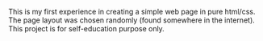 This is my first experience in creating a simple web page in pure html/css.
The page layout was chosen randomly (found somewhere in the internet).
This project is for self-education purpose only.
